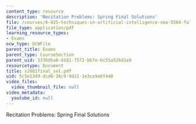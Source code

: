 ```yaml
---
content_type: resource
description: 'Recitation Problems: Spring Final Solutions'
file: /courses/6-825-techniques-in-artificial-intelligence-sma-5504-fall-2002/5c5e1349dcd636c99d211e3ce9a6f448_s2001final_sol.pdf
file_type: application/pdf
learning_resource_types:
- Exams
ocw_type: OCWFile
parent_title: Exams
parent_type: CourseSection
parent_uid: 3336dba8-8181-7572-bb7e-bc55a526d1e8
resourcetype: Document
title: s2001final_sol.pdf
uid: 5c5e1349-dcd6-36c9-9d21-1e3ce9a6f448
video_files:
  video_thumbnail_file: null
video_metadata:
  youtube_id: null
---
```

Recitation Problems: Spring Final Solutions


